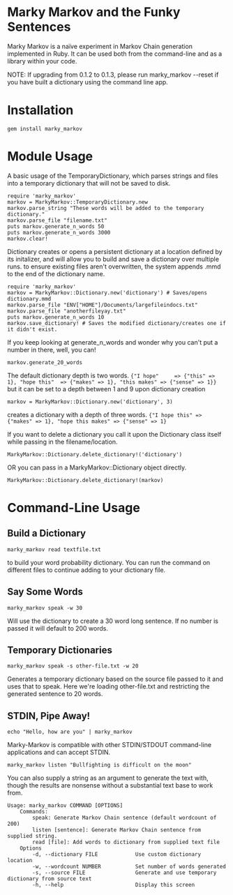 Marky Markov and the Funky Sentences
====================================

Marky Markov is a naïve experiment in Markov Chain generation implemented
in Ruby. It can be used both from the command-line and as a library within your code.

NOTE: If upgrading from 0.1.2 to 0.1.3, please run marky_markov --reset
if you have built a dictionary using the command line app.

# Installation

    gem install marky_markov

# Module Usage

A basic usage of the TemporaryDictionary, which parses strings and files into a
temporary dictionary that will not be saved to disk.

    require 'marky_markov'
    markov = MarkyMarkov::TemporaryDictionary.new
    markov.parse_string "These words will be added to the temporary dictionary."
    markov.parse_file "filename.txt"
    puts markov.generate_n_words 50
    puts markov.generate_n_words 3000
    markov.clear!
    
Dictionary creates or opens a persistent dictionary at a location defined by its 
initalizer, and will allow you to build and save a dictionary over multiple runs.
to ensure existing files aren't overwritten, the system appends .mmd to the end
of the dictionary name.

    require 'marky_markov'
    markov = MarkyMarkov::Dictionary.new('dictionary') # Saves/opens dictionary.mmd
    markov.parse_file "ENV["HOME"]/Documents/largefileindocs.txt"
    markov.parse_file "anotherfileyay.txt"
    puts markov.generate_n_words 10
    markov.save_dictionary! # Saves the modified dictionary/creates one if it didn't exist.

If you keep looking at generate_n_words and wonder why you can't put a
number in there, well, you can!

    markov.generate_20_words

The default dictionary depth is two words.
 `{"I hope"     => {"this" => 1},
  "hope this"  => {"makes" => 1},
  "this makes" => {"sense" => 1}}`
but it can be set to a depth between 1 and 9 upon dictionary creation

    markov = MarkyMarkov::Dictionary.new('dictionary', 3)

creates a dictionary with a depth of three words.
`{"I hope this" => {"makes" => 1},
  "hope this makes" => {"sense" => 1}`

If you want to delete a dictionary you call it upon the Dictionary class itself while
passing in the filename/location.

    MarkyMarkov::Dictionary.delete_dictionary!('dictionary')
    
OR you can pass in a MarkyMarkov::Dictionary object directly.

    MarkyMarkov::Dictionary.delete_dictionary!(markov)


# Command-Line Usage

## Build a Dictionary 

    marky_markov read textfile.txt

to build your word probability dictionary. You can run the command
on different files to continue adding to your dictionary file.


## Say Some Words

    marky_markov speak -w 30

Will use the dictionary to create a 30 word long sentence. If no number
is passed it will default to 200 words.

## Temporary Dictionaries 

    marky_markov speak -s other-file.txt -w 20

Generates a temporary dictionary based on the source file passed to it
and uses that to speak. Here we're loading other-file.txt and
restricting the generated sentence to 20 words.

## STDIN, Pipe Away!

    echo "Hello, how are you" | marky_markov

Marky-Markov is compatible with other STDIN/STDOUT command-line
applications and can accept STDIN.

    marky_markov listen "Bullfighting is difficult on the moon"

You can also supply a string as an argument to generate the text with,
though the results are nonsense without a substantial text base to work
from.

    Usage: marky_markov COMMAND [OPTIONS]
        Commands:
            speak: Generate Markov Chain sentence (default wordcount of 200)
            listen [sentence]: Generate Markov Chain sentence from supplied string.
            read [file]: Add words to dictionary from supplied text file
        Options
            -d, --dictionary FILE            Use custom dictionary location
            -w, --wordcount NUMBER           Set number of words generated
            -s, --source FILE                Generate and use temporary dictionary from source text
            -h, --help                       Display this screen
